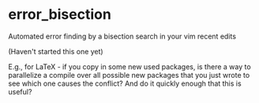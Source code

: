 # error_bisection
Automated error finding by a bisection search in your vim recent edits

(Haven't started this one yet)

E.g., for LaTeX - if you copy in some new used packages, is there a way to parallelize a compile over all possible new packages that you just wrote to see which one causes the conflict? And do it quickly enough that this is useful?
